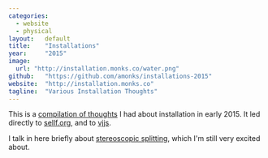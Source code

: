 ```yaml
---
categories:
  - website
  - physical
layout:   default
title:    "Installations"
year:     "2015"
image:
  url: "http://installation.monks.co/water.png"
github:   "https://github.com/amonks/installations-2015"
website:  "http://installation.monks.co"
tagline:  "Various Installation Thoughts"
---
```

This is a [compilation of thoughts](http://installation.monks.co) I had about installation in early 2015. It led directly to [sellf.org](#sellf), and to [vjjs](#vjjs).

I talk in here briefly about [stereoscopic splitting](http://ss.cx/~ajm/s/config.html), which I'm still very excited about.
